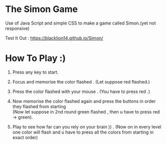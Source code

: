 # The Simon Game
Use of Java Script and simple CSS to make a game called Simon.(yet not responsive)

Test It Out : https://blacklion14.github.io/Simon/

# How To Play :)

1. Press any key to start.

2. Focus and memorise the color flashed . (Let suppose red flashed.)

3. Press the color flashed with your mouse . (You have to press red .)

4. Now memorise the color flashed again and press the buttons in order they flashed from starting <br>(Now let suppose in 2nd round green flashed , then u have to press red -> green).

5. Play to see how far can you rely on your brain )) . (Now on in every level one color will flash and u have to press all the colors from starting in exact order)

